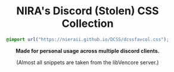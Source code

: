 <div align="center">
  
# NIRA's Discord (Stolen) CSS Collection

```css 
@import url("https://nieraii.github.io/DCSS/dcssfavcol.css");
```

**Made for personal usage across multiple discord clients.**

(Almost all snippets are taken from the libVencore server.)